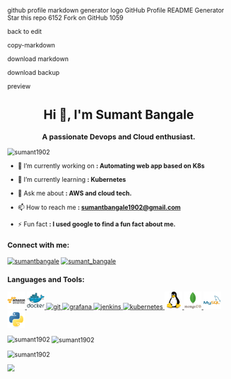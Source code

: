 
<!---
Sumant1902/Sumant1902 is a ✨ special ✨ repository because its `README.md` (this file) appears on your GitHub profile.
You can click the Preview link to take a look at your changes.
--->
github profile markdown generator logo
GitHub Profile README Generator
Star this repo
6152
Fork on GitHub
1059

back to edit

copy-markdown

download markdown

download backup

preview
<h1 align="center">Hi 👋, I'm Sumant Bangale</h1>
<h3 align="center">A passionate Devops and Cloud enthusiast.</h3>

<p align="left"> <img src="https://komarev.com/ghpvc/?username=sumant1902&label=Profile%20views&color=0e75b6&style=flat" alt="sumant1902" /> </p>

- 🔭 I’m currently working on **: Automating web app based on K8s**

- 🌱 I’m currently learning **: Kubernetes**

- 💬 Ask me about **: AWS and cloud tech.**

- 📫 How to reach me **: sumantbangale1902@gmail.com**

- ⚡ Fun fact **: I used google to find a fun fact about me.**

<h3 align="left">Connect with me:</h3>
<p align="left">
<a href="https://linkedin.com/in/sumantbangale" target="blank"><img align="center" src="https://raw.githubusercontent.com/rahuldkjain/github-profile-readme-generator/master/src/images/icons/Social/linked-in-alt.svg" alt="sumantbangale" height="30" width="40" /></a>
<a href="https://instagram.com/sumant_bangale" target="blank"><img align="center" src="https://raw.githubusercontent.com/rahuldkjain/github-profile-readme-generator/master/src/images/icons/Social/instagram.svg" alt="sumant_bangale" height="30" width="40" /></a>
</p>

<h3 align="left">Languages and Tools:</h3>
<p align="left"> <a href="https://aws.amazon.com" target="_blank"> <img src="https://raw.githubusercontent.com/devicons/devicon/master/icons/amazonwebservices/amazonwebservices-original-wordmark.svg" alt="aws" width="40" height="40"/> </a> <a href="https://www.docker.com/" target="_blank"> <img src="https://raw.githubusercontent.com/devicons/devicon/master/icons/docker/docker-original-wordmark.svg" alt="docker" width="40" height="40"/> </a> <a href="https://git-scm.com/" target="_blank"> <img src="https://www.vectorlogo.zone/logos/git-scm/git-scm-icon.svg" alt="git" width="40" height="40"/> </a> <a href="https://grafana.com" target="_blank"> <img src="https://www.vectorlogo.zone/logos/grafana/grafana-icon.svg" alt="grafana" width="40" height="40"/> </a> <a href="https://www.jenkins.io" target="_blank"> <img src="https://www.vectorlogo.zone/logos/jenkins/jenkins-icon.svg" alt="jenkins" width="40" height="40"/> </a> <a href="https://kubernetes.io" target="_blank"> <img src="https://www.vectorlogo.zone/logos/kubernetes/kubernetes-icon.svg" alt="kubernetes" width="40" height="40"/> </a> <a href="https://www.linux.org/" target="_blank"> <img src="https://raw.githubusercontent.com/devicons/devicon/master/icons/linux/linux-original.svg" alt="linux" width="40" height="40"/> </a> <a href="https://www.mongodb.com/" target="_blank"> <img src="https://raw.githubusercontent.com/devicons/devicon/master/icons/mongodb/mongodb-original-wordmark.svg" alt="mongodb" width="40" height="40"/> </a> <a href="https://www.mysql.com/" target="_blank"> <img src="https://raw.githubusercontent.com/devicons/devicon/master/icons/mysql/mysql-original-wordmark.svg" alt="mysql" width="40" height="40"/> </a> <a href="https://www.python.org" target="_blank"> <img src="https://raw.githubusercontent.com/devicons/devicon/master/icons/python/python-original.svg" alt="python" width="40" height="40"/> </a> </p>

<p><img align="left" src="https://github-readme-stats.vercel.app/api/top-langs?username=sumant1902&show_icons=true&locale=en&layout=compact" alt="sumant1902" /></p>

<p>&nbsp;<img align="center" src="https://github-readme-stats.vercel.app/api?username=sumant1902&show_icons=true&locale=en" alt="sumant1902" /></p>

<p><img align="center" src="https://github-readme-streak-stats.herokuapp.com/?user=sumant1902&" alt="sumant1902" /></p>

<img src="https://github-readme-stats.vercel.app/api?username=sumant1902&show_icons=true&theme=light&line_height=27%22&bg_color=151515">
